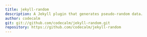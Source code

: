 ```yaml
---
title: jekyll-random
description: A Jekyll plugin that generates pseudo-random data.
author: codecalm
git: git://github.com/codecalm/jekyll-random.git
repository: https://github.com/codecalm/jekyll-random
---
```

